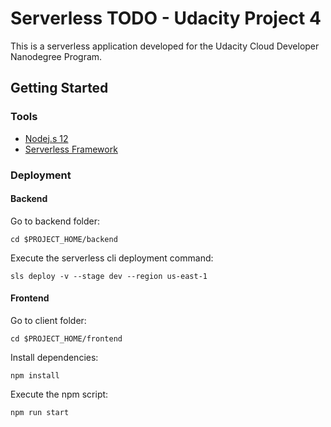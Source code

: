 # Serverless TODO - Udacity Project 4

This is a serverless application developed for the Udacity Cloud Developer Nanodegree Program.

## Getting Started

### Tools

- [Nodej.s 12](https://nodejs.org/dist/v12.16.3/node-v12.16.3.pkg)
- [Serverless Framework](https://www.serverless.com/framework/docs/getting-started/)

### Deployment

#### Backend

Go to backend folder:
```
cd $PROJECT_HOME/backend
```

Execute the serverless cli deployment command:

```
sls deploy -v --stage dev --region us-east-1
```

#### Frontend

Go to client folder:
```
cd $PROJECT_HOME/frontend
```

Install dependencies:
```
npm install
```

Execute the npm script:
```
npm run start
``` 

